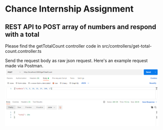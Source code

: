 # Chance Internship Assignment

## REST API to POST array of numbers and respond with a total

Please find the getTotalCount controller code in src/controllers/get-total-count.controller.ts

Send the request body as raw json request.
Here's an example request made via Postman.
![alt image](https://github.com/darsh0230/Chance-intern-assign/blob/master/image.png?raw=true)
